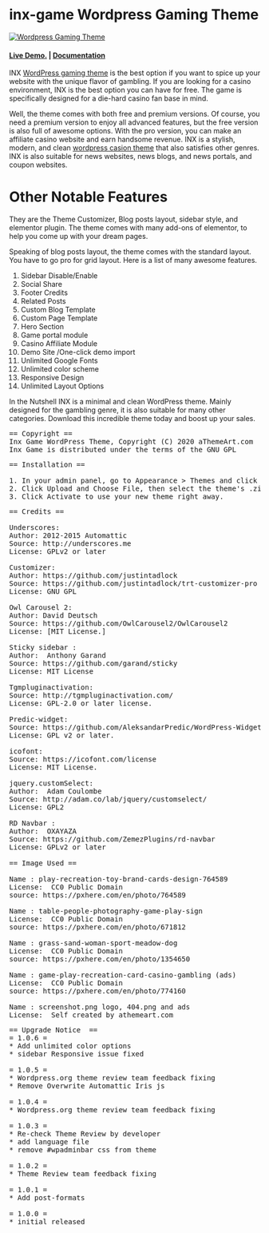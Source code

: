 inx-game Wordpress Gaming Theme
========================================

<a href="https://athemeart.com/downloads/inx-game-wordpress-casino-theme/" target="_blank"><img src="https://athemeart.com/wp-content/uploads/edd/2020/07/inx-game-main.jpg" alt="Wordpress Gaming Theme" /></a>

<h4><a href="https://athemeart.com/demo/inx-game/" target="_blank">Live Demo.</a> | <a href="https://athemeart.com/blog/docs/casino-wordpress-themes-documentation/" target="_blank">Documentation</a></h4>


INX <a href="https://wordpress.org/themes/inx-game/" target="_blank">WordPress gaming theme</a> is the best option if you want to spice up your website with the unique flavor of gambling. If you are looking for a casino environment, INX is the best option you can have for free. The game is specifically designed for a die-hard casino fan base in mind. 

Well, the theme comes with both free and premium versions. Of course, you need a premium version to enjoy all advanced features, but the free version is also full of awesome options. With the pro version, you can make an affiliate casino website and earn handsome revenue. 
INX is a stylish, modern, and clean <a href="https://athemeart.com/downloads/inx-game-wordpress-casino-theme/" target="_blank">wordpress casion theme</a> that also satisfies other genres. INX is also suitable for news websites, news blogs, and news portals, and coupon websites.

Other Notable Features
========================================
They are the Theme Customizer, Blog posts layout, sidebar style, and elementor plugin. The theme comes with many add-ons of elementor, to help you come up with your dream pages. 

Speaking of blog posts layout, the theme comes with the standard layout. You have to go pro for grid layout. 
Here is a list of many awesome features. 

1.	Sidebar Disable/Enable
2.	Social Share
3.	Footer Credits
4.	Related Posts
5.	Custom Blog Template
6.	Custom Page Template
7.	Hero Section
8.	Game portal module	
9.	Casino Affiliate Module	
10.	Demo Site /One-click demo import		
11.	Unlimited Google Fonts	
12.	Unlimited color scheme			
13.	Responsive Design
14.	Unlimited Layout Options


In the Nutshell
INX is a minimal and clean WordPress theme. Mainly designed for the gambling genre, it is also suitable for many other categories. Download this incredible theme today and boost up your sales. 


<pre>
== Copyright ==
Inx Game WordPress Theme, Copyright (C) 2020 aThemeArt.com
Inx Game is distributed under the terms of the GNU GPL
</pre>

<pre>
== Installation ==
	
1. In your admin panel, go to Appearance > Themes and click the Add New button.
2. Click Upload and Choose File, then select the theme's .zip file. Click Install Now.
3. Click Activate to use your new theme right away.
</pre>

<pre>
== Credits ==

Underscores:
Author: 2012-2015 Automattic
Source: http://underscores.me
License: GPLv2 or later

Customizer:
Author: https://github.com/justintadlock
Source: https://github.com/justintadlock/trt-customizer-pro
License: GNU GPL

Owl Carousel 2:
Author: David Deutsch
Source: https://github.com/OwlCarousel2/OwlCarousel2
License: [MIT License.]

Sticky sidebar :
Author:  Anthony Garand    
Source: https://github.com/garand/sticky
License: MIT License

Tgmpluginactivation:
Source: http://tgmpluginactivation.com/
License: GPL-2.0 or later license.

Predic-widget:
Source: https://github.com/AleksandarPredic/WordPress-Widget-Builder/blob/master/README.md
License: GPL v2 or later.

icofont:
Source: https://icofont.com/license
License: MIT License.

jquery.customSelect:
Author:  Adam Coulombe    
Source: http://adam.co/lab/jquery/customselect/
License: GPL2

RD Navbar :
Author:  OXAYAZA    
Source: https://github.com/ZemezPlugins/rd-navbar
License: GPLv2 or later

== Image Used ==

Name : play-recreation-toy-brand-cards-design-764589
License:  CC0 Public Domain 
source: https://pxhere.com/en/photo/764589

Name : table-people-photography-game-play-sign
License:  CC0 Public Domain 
source: https://pxhere.com/en/photo/671812

Name : grass-sand-woman-sport-meadow-dog
License:  CC0 Public Domain 
source: https://pxhere.com/en/photo/1354650

Name : game-play-recreation-card-casino-gambling (ads)
License:  CC0 Public Domain 
source: https://pxhere.com/en/photo/774160

Name : screenshot.png logo, 404.png and ads
License:  Self created by athemeart.com 
</pre>


<pre>
== Upgrade Notice  ==
= 1.0.6 =
* Add unlimited color options
* sidebar Responsive issue fixed

= 1.0.5 =
* Wordpress.org theme review team feedback fixing
* Remove Overwrite Automattic Iris js

= 1.0.4 =
* Wordpress.org theme review team feedback fixing

= 1.0.3 =
* Re-check Theme Review by developer
* add language file
* remove #wpadminbar css from theme

= 1.0.2 =
* Theme Review team feedback fixing

= 1.0.1 =
* Add post-formats

= 1.0.0 =
* initial released


</pre>